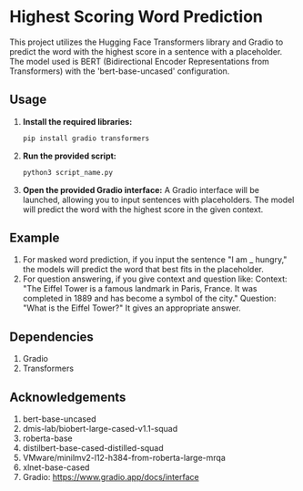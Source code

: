 # Highest Scoring Word Prediction

This project utilizes the Hugging Face Transformers library and Gradio to predict the word with the highest score in a sentence with a placeholder. The model used is BERT (Bidirectional Encoder Representations from Transformers) with the 'bert-base-uncased' configuration.

## Usage

1. **Install the required libraries:**

   ```bash
   pip install gradio transformers

2. **Run the provided script:**
   ```bash
   python3 script_name.py

3. **Open the provided Gradio interface:**
A Gradio interface will be launched, allowing you to input sentences with placeholders.
The model will predict the word with the highest score in the given context.

## Example
1. For masked word prediction, if you input the sentence "I am _ hungry," the models will predict the word that best fits in the placeholder.
2. For question answering, if you give context and question like: 
   Context:
   "The Eiffel Tower is a famous landmark in Paris, France. It was completed in 1889 and has become a symbol of the city."
   Question:
   "What is the Eiffel Tower?"
   It gives an appropriate answer.

## Dependencies
1. Gradio
2. Transformers

## Acknowledgements
1. bert-base-uncased
2. dmis-lab/biobert-large-cased-v1.1-squad
3. roberta-base
4. distilbert-base-cased-distilled-squad
5. VMware/minilmv2-l12-h384-from-roberta-large-mrqa
6. xlnet-base-cased
7. Gradio: https://www.gradio.app/docs/interface
